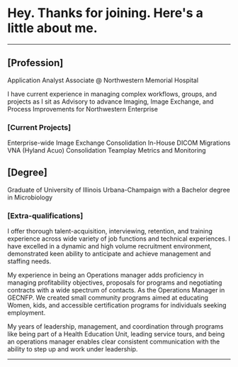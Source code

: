 # Hey. Thanks for joining. Here's a little about me.

---

## [Profession]
Application Analyst Associate @ Northwestern Memorial Hospital

I have current experience in managing complex workflows, groups, and projects as I sit as Advisory to advance Imaging, Image Exchange, and Process Improvements for Northwestern Enterprise

### [Current Projects]
Enterprise-wide Image Exchange Consolidation
In-House DICOM Migrations
VNA (Hyland Acuo) Consolidation
Teamplay Metrics and Monitoring

## [Degree]
Graduate of University of Illinois Urbana-Champaign with a Bachelor degree in
Microbiology

### [Extra-qualifications]
I offer thorough talent-acquisition, interviewing, retention, and training experience across wide variety of job functions and technical experiences. I have excelled in a dynamic and high volume recruitment environment, demonstrated keen ability to anticipate and achieve management and staffing needs.

My experience in being an Operations manager adds proficiency in managing profitability objectives, proposals for programs and negotiating contracts with a wide spectrum of contacts. As the Operations Manager in GECNFP. We created small community programs aimed at educating Women, kids, and accessible certification programs for individuals seeking employment.

My years of leadership, management, and coordination through programs like being part of a Health Education Unit, leading service tours, and being an operations manager enables clear consistent communication with the ability to step up and work under leadership.

---